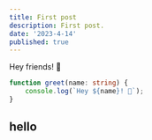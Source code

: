 ```yaml
---
title: First post
description: First post.
date: '2023-4-14'
published: true
---
```


<script>
import img from '$lib/assets/cu reviews/cu_reviews_homepage.png'
</script>

Hey friends! 👋

```ts
function greet(name: string) {
	console.log(`Hey ${name}! 👋`);
}
```

## hello
